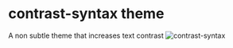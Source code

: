 # contrast-syntax theme

A non subtle theme that increases text contrast
![contrast-syntax](https://cloud.githubusercontent.com/assets/11617907/7340538/a65a72de-ec44-11e4-9526-cbc494ba4e69.png)
